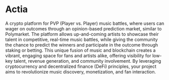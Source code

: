 # Actia

A crypto platform for PVP (Player vs. Player) music battles, where users can wager on outcomes through an opinion-based prediction market, similar to Polymarket. The platform allows up-and-coming artists to showcase their talent in competitive, real-time music battles, while giving the community the chance to predict the winners and participate in the outcome through staking or betting. This unique fusion of music and blockchain creates a vibrant, engaging space for fans and artists alike, offering visibility for low-key talent, revenue generation, and community involvement. By leveraging cryptocurrency and decentralized finance (DeFi) principles, your project aims to revolutionize music discovery, monetization, and fan interaction.
